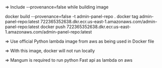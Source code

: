 => Include --provenance=false while building image

docker build --provenance=false -t admin-panel-repo . 
docker tag admin-panel-repo:latest 722365352638.dkr.ecr.us-east-1.amazonaws.com/admin-panel-repo:latest 
docker push 722365352638.dkr.ecr.us-east-1.amazonaws.com/admin-panel-repo:latest

=> Use official Python lambda image from aws as being used in Docker file

=> With this image, docker will not run locally

=> Mangum is required to run python Fast api as lambda on aws
